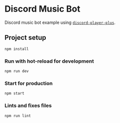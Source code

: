 # Discord Music Bot

Discord music bot example using [`discord-player-plus`](https://github.com/larsrickert/discord-player-plus).

## Project setup

```
npm install
```

### Run with hot-reload for development

```
npm run dev
```

### Start for production

```
npm start
```

### Lints and fixes files

```
npm run lint
```
